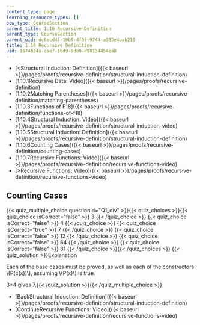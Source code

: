 ```yaml
---
content_type: page
learning_resource_types: []
ocw_type: CourseSection
parent_title: 1.10 Recursive Definition
parent_type: CourseSection
parent_uid: dc6ecd4f-10b9-4f9f-9744-a385e4bab210
title: 1.10 Recursive Definition
uid: 1674b24a-caef-1bd9-9db9-d98134454ea8
---
```


*   [\<Structural Induction: Definition]({{< baseurl >}}/pages/proofs/recursive-definition/structural-induction-definition)
*   [1.10.1Recursive Data: Video]({{< baseurl >}}/pages/proofs/recursive-definition)
*   [1.10.2Matching Parentheses]({{< baseurl >}}/pages/proofs/recursive-definition/matching-parentheses)
*   [1.10.3Functions of F18]({{< baseurl >}}/pages/proofs/recursive-definition/functions-of-f18)
*   [1.10.4Structural Induction: Video]({{< baseurl >}}/pages/proofs/recursive-definition/structural-induction-video)
*   [1.10.5Structural Induction: Definition]({{< baseurl >}}/pages/proofs/recursive-definition/structural-induction-definition)
*   [1.10.6Counting Cases]({{< baseurl >}}/pages/proofs/recursive-definition/counting-cases)
*   [1.10.7Recursive Functions: Video]({{< baseurl >}}/pages/proofs/recursive-definition/recursive-functions-video)
*   [\>Recursive Functions: Video]({{< baseurl >}}/pages/proofs/recursive-definition/recursive-functions-video)

Counting Cases
--------------

{{< quiz_multiple_choice questionId="Q1_div" >}}{{< quiz_choices >}}{{< quiz_choice isCorrect="false" >}}&nbsp;3&nbsp;{{< /quiz_choice >}}
{{< quiz_choice isCorrect="false" >}}&nbsp;4&nbsp;{{< /quiz_choice >}}
{{< quiz_choice isCorrect="true" >}}&nbsp;7&nbsp;{{< /quiz_choice >}}
{{< quiz_choice isCorrect="false" >}}&nbsp;12&nbsp;{{< /quiz_choice >}}
{{< quiz_choice isCorrect="false" >}}&nbsp;64&nbsp;{{< /quiz_choice >}}
{{< quiz_choice isCorrect="false" >}}&nbsp;81&nbsp;{{< /quiz_choice >}}{{< /quiz_choices >}}
{{< quiz_solution >}}Explanation

Each of the base cases must be proved, as well as each of the constructors \\(P(c(x))\\), assuming \\(P(x)\\) is true.

3+4 gives 7.{{< /quiz_solution >}}{{< /quiz_multiple_choice >}}

*   [BackStructural Induction: Definition]({{< baseurl >}}/pages/proofs/recursive-definition/structural-induction-definition)
*   [ContinueRecursive Functions: Video]({{< baseurl >}}/pages/proofs/recursive-definition/recursive-functions-video)